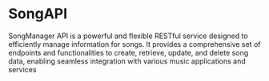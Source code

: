 # SongAPI
SongManager API is a powerful and flexible RESTful service designed to efficiently manage information for songs. It provides a comprehensive set of endpoints and functionalities to create, retrieve, update, and delete song data, enabling seamless integration with various music applications and services
